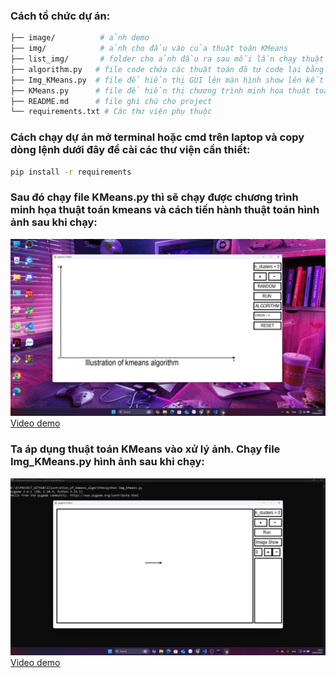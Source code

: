 ### Cách tổ chức dự án:
```bash
├── image/          # ảnh demo 
├── img/            # ảnh cho đầu vào của thuật toán KMeans
├── list_img/       # folder cho ảnh đầu ra sau mỗi lần chạy thuật toán KMeans
├── algorithm.py   # file code chứa các thuật toán đã tự code lại bằng tay
├── Img_KMeans.py  # file để hiển thị GUI lên màn hình show lên kết quả sau khi thực hiện thuật toán KMeans.
├── KMeans.py      # file để hiển thị chương trình minh họa thuật toán KMeans
├── README.md      # file ghi chú cho project
└── requirements.txt # Các thư viện phụ thuộc
```
### Cách chạy dự án mở terminal hoặc cmd trên laptop và copy dòng lệnh dưới đây để cài các thư viện cần thiết: 
```bash
pip install -r requirements
```

### Sau đó chạy file KMeans.py thì sẽ chạy được chương trình minh họa thuật toán kmeans và cách tiến hành thuật toán hình ảnh sau khi chạy: 
![Hình ảnh sau khi chạy thành công file KMeans.py](image/image1.png)
[Video demo](https://youtu.be/TWBFik1oE0U)
### Ta áp dụng thuật toán KMeans vào xử lý ảnh. Chạy file Img_KMeans.py hình ảnh sau khi chạy: 
![Hình ảnh sau khi chạy thành công file Img_KMeans.py](image/image2.png)
[Video demo](https://youtu.be/9KUuzOT_w2g) 

